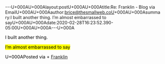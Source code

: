 ---U+000AU+000Alayout:postU+000AU+000Atitle:Re: Franklin - Blog via EmailU+000AU+000Aauthor:brice@thesmallweb.coU+000AU+000Asummary:I built another thing.
I’m almost embarrassed to sayU+000AU+000Adate:2020-02-28T16:23:52.390-05:00U+000AU+000A---U+000A<body><div class="WordSection1"><p class="MsoNormal"><span style="font-size:11.0pt;color:black">I built another thing. </span><span style="color:black"><p></p></span></p><p class="MsoNormal"><span style="font-size:11.0pt;color:black;background:yellow">I’m almost embarrassed to say</span><span style="color:black"><p></p></span></p><div><p class="MsoNormal"><span style="font-size:11.0pt;color:black">U+000APosted via + <a href="https://franklinpostal.com">Franklin</a>